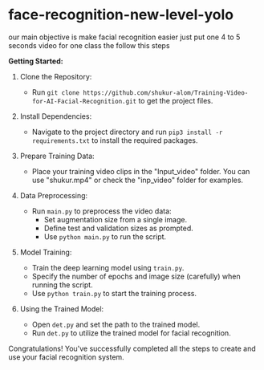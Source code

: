 # face-recognition-new-level-yolo

our main objective is make facial recognition easier just put one 4 to 5 seconds video for one class the follow this steps

**Getting Started:**

1. Clone the Repository:
   - Run `git clone https://github.com/shukur-alom/Training-Video-for-AI-Facial-Recognition.git` to get the project files.

2. Install Dependencies:
   - Navigate to the project directory and run `pip3 install -r requirements.txt` to install the required packages.

3. Prepare Training Data:
   - Place your training video clips in the "Input_video" folder. You can use "shukur.mp4" or check the "inp_video" folder for examples.

4. Data Preprocessing:
   - Run `main.py` to preprocess the video data:
     - Set augmentation size from a single image.
     - Define test and validation sizes as prompted.
     - Use `python main.py` to run the script.

5. Model Training:
   - Train the deep learning model using `train.py`.
   - Specify the number of epochs and image size (carefully) when running the script.
   - Use `python train.py` to start the training process.

6. Using the Trained Model:
   - Open `det.py` and set the path to the trained model.
   - Run `det.py` to utilize the trained model for facial recognition.

Congratulations! You've successfully completed all the steps to create and use your facial recognition system.
